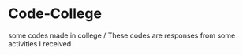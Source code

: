# Code-College
some codes made in college / 
These codes are responses from some activities I received
